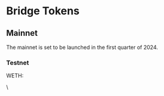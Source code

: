 # Bridge Tokens

## Mainnet <a href="#mainnet" id="mainnet"></a>

The mainnet is set to be launched in the first quarter of 2024.

### [​](https://docs.blast.io/building/bridged-token-addresses#testnet)Testnet <a href="#testnet" id="testnet"></a>

WETH:&#x20;

\
